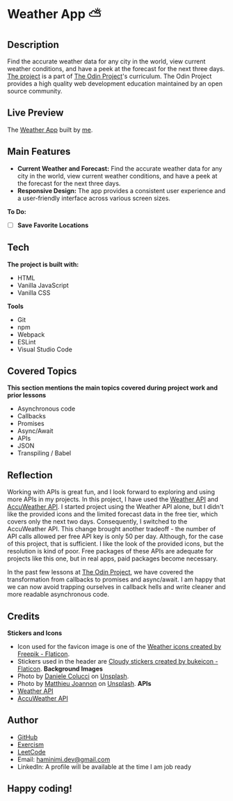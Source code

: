 # Weather App ⛅
## Description
Find the accurate weather data for any city in the world, view current weather conditions, and have a peek at the forecast for the next three days. [The project](https://www.theodinproject.com/lessons/node-path-javascript-weather-app) is a part of [The Odin Project](https://www.theodinproject.com/dashboard)'s curriculum. The Odin Project provides a high quality web development education maintained by an open source community.
## Live Preview
The [Weather App](https://haminimi.github.io/weather-app/) built by [me](https://github.com/Haminimi).
## Main Features
- **Current Weather and Forecast:** Find the accurate weather data for any city in the world, view current weather conditions, and have a peek at the forecast for the next three days.
- **Responsive Design:** The app provides a consistent user experience and a user-friendly interface across various screen sizes.

**To Do:**
- [ ] **Save Favorite Locations**
## Tech
**The project is built with:**
- HTML
- Vanilla JavaScript
- Vanilla CSS

**Tools**
- Git
- npm
- Webpack
- ESLint
- Visual Studio Code
## Covered Topics
**This section mentions the main topics covered during project work and prior lessons**
- Asynchronous code
- Callbacks 
- Promises
- Async/Await
- APIs
- JSON
- Transpiling / Babel
## Reflection
Working with APIs is great fun, and I look forward to exploring and using more APIs in my projects. In this project, I have used the [Weather API](https://www.weatherapi.com/) and [AccuWeather API](https://developer.accuweather.com/). I started project using the Weather API alone, but I didn't like the provided icons and the limited forecast data in the free tier, which covers only the next two days. Consequently, I switched to the AccuWeather API. This change brought another tradeoff - the number of API calls allowed per free API key is only 50 per day. Although, for the case of this project, that is sufficient. I like the look of the provided icons, but the resolution is kind of poor. Free packages of these APIs are adequate for projects like this one, but in real apps, paid packages become necessary.

In the past few lessons at [The Odin Project](https://www.theodinproject.com/dashboard), we have covered the transformation from callbacks to promises and async/await. I am happy that we can now avoid trapping ourselves in callback hells and write cleaner and more readable asynchronous code.
## Credits
**Stickers and Icons**
- Icon used for the favicon image is one of the [Weather icons created by Freepik - Flaticon](https://www.flaticon.com/free-icons/weather).
- Stickers used in the header are [Cloudy stickers created by bukeicon - Flaticon](https://www.flaticon.com/free-stickers/cloudy).
**Background Images**
- Photo by [Daniele Colucci](https://unsplash.com/@daniele71043?utm_content=creditCopyText&utm_medium=referral&utm_source=unsplash) on [Unsplash](https://unsplash.com/photos/green-grass-field-under-blue-sky-during-daytime-dSBsCzzlqTU?utm_content=creditCopyText&utm_medium=referral&utm_source=unsplash).
- Photo by [Matthieu Joannon](https://unsplash.com/@matt_j?utm_content=creditCopyText&utm_medium=referral&utm_source=unsplash) on [Unsplash](https://unsplash.com/photos/photography-of-stars-sgIfSl30YbE?utm_content=creditCopyText&utm_medium=referral&utm_source=unsplash). 
**APIs**
- [Weather API](https://www.weatherapi.com/)
- [AccuWeather API](https://developer.accuweather.com/)
## Author
- [GitHub](https://github.com/Haminimi)
- [Exercism](https://exercism.org/profiles/Haminimi)
- [LeetCode](https://leetcode.com/Haminimi/)
- Email: haminimi.dev@gmail.com
- LinkedIn: A profile will be available at the time I am job ready
## Happy coding!